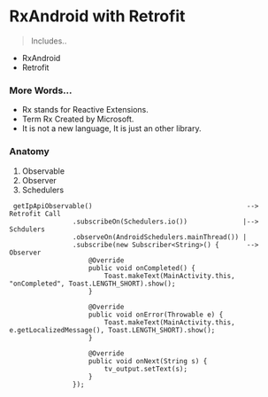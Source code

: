 # RxAndroid with Retrofit

> Includes..
* RxAndroid
* Retrofit

### More Words...

* Rx stands for Reactive Extensions.
* Term Rx Created by Microsoft. 
* It is not a new language, It is just an other library.

### Anatomy
1. Observable
2. Observer
3. Schedulers

```
 getIpApiObservable()                                       --> Retrofit Call
                .subscribeOn(Schedulers.io())              |--> Schdulers
                .observeOn(AndroidSchedulers.mainThread()) |
                .subscribe(new Subscriber<String>() {       --> Observer
                    @Override
                    public void onCompleted() {
                        Toast.makeText(MainActivity.this, "onCompleted", Toast.LENGTH_SHORT).show();
                    }

                    @Override
                    public void onError(Throwable e) {
                        Toast.makeText(MainActivity.this, e.getLocalizedMessage(), Toast.LENGTH_SHORT).show();
                    }

                    @Override
                    public void onNext(String s) {
                        tv_output.setText(s);
                    }
                });
```




